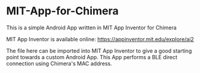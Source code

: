 # MIT-App-for-Chimera

This is a simple Android App written in MIT App Inventor for Chimera

MIT App Inventor is available online: https://appinventor.mit.edu/explore/ai2

The file here can be imported into MIT App Inventor to give a good starting point towards a custom Android App. 
This App performs a BLE direct connection using Chimera's MAC address.
